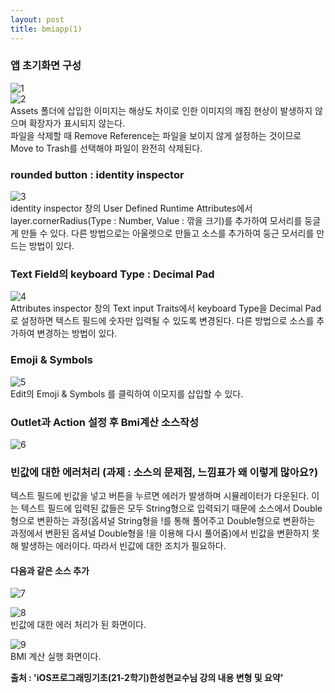 ```yaml
---
layout: post
title: bmiapp(1)
---
```


### 앱 초기화면 구성  
![1](https://user-images.githubusercontent.com/90169862/143043653-3c628c95-35c5-45e0-8c05-267911c00ca0.JPG)  
![2](https://user-images.githubusercontent.com/90169862/143043685-9d032c49-dcc1-45da-a3e4-e9a89bc806ce.JPG)  
Assets 폴더에 삽입한 이미지는 해상도 차이로 인한 이미지의 깨짐 현상이 발생하지 않으며 확장자가 표시되지 않는다.  
파일을 삭제할 때 Remove Reference는 파일을 보이지 않게 설정하는 것이므로 Move to Trash를 선택해야 파일이 완전히 삭제된다.    

### rounded button : identity inspector  
![3](https://user-images.githubusercontent.com/90169862/143043789-5eaa789f-ad3a-4cb7-af91-4f3e3abc29a6.JPG)   
identity inspector 창의 User Defined Runtime Attributes에서 layer.cornerRadius(Type : Number, Value : 깎을 크기)를 추가하여 모서리를 둥글게 만들 수 있다. 다른 방법으로는 아울렛으로 만들고 소스를 추가하여 둥근 모서리를 만드는 방법이 있다.  

### Text Field의 keyboard Type : Decimal Pad  
![4](https://user-images.githubusercontent.com/90169862/143043869-7bb6467b-7a95-429d-a9ca-3af00369fc38.JPG)    
Attributes inspector 창의 Text input Traits에서 keyboard Type을 Decimal Pad로 설정하면 텍스트 필드에 숫자만 입력될 수 있도록 변경된다. 다른 방법으로 소스를 추가하여 변경하는 방법이 있다.  

### Emoji & Symbols  
![5](https://user-images.githubusercontent.com/90169862/143043942-a9df90dd-a29b-4207-8dfa-73897b5e796e.JPG)  
Edit의 Emoji & Symbols 를 클릭하여 이모지를 삽입할 수 있다.  

### Outlet과 Action 설정 후 Bmi계산 소스작성  
![6](https://user-images.githubusercontent.com/90169862/143044018-2dcd5230-acb7-47f6-b7e9-ff754fbf872d.JPG)  

### 빈값에 대한 에러처리 (과제 : 소스의 문제점, 느낌표가 왜 이렇게 많아요?)   

텍스트 필드에 빈값을 넣고 버튼을 누르면 에러가 발생하며 시뮬레이터가 다운된다. 이는 텍스트 필드에 입력된 값들은 모두 String형으로 입력되기 때문에 소스에서 Double형으로 변환하는 과정(옵셔널 String형을 !를 통해 풀어주고 Double형으로 변환하는 과정에서 변환된 옵셔널 Double형을 !을 이용해 다시 풀어줌)에서 빈값을 변환하지 못해 발생하는 에러이다. 따라서 빈값에 대한 조치가 필요하다.   

#### 다음과 같은 소스 추가
![7](https://user-images.githubusercontent.com/90169862/143044168-5d899ef3-e39b-4fd5-9cf0-e55c25acb4d0.JPG)  

![8](https://user-images.githubusercontent.com/90169862/143044221-513f8ee1-0c86-446b-b98b-bc02d3608584.JPG)  
빈값에 대한 에러 처리가 된 화면이다.  

![9](https://user-images.githubusercontent.com/90169862/143044237-f37fe723-ba3d-488a-a21a-1e9b0e47b920.JPG)    
BMI 계산 실행 화면이다.  

__출처 : 'iOS프로그래밍기초(21-2학기)한성현교수님 강의 내용 변형 및 요약'__    


 
